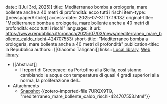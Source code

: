 date:: [[Jul 3rd, 2025]]
title:: Mediterraneo bomba a orologeria, mare bollente anche a 40 metri di profondità: ecco tutti i rischi
item-type:: [[newspaperArticle]]
access-date:: 2025-07-31T17:19:13Z
original-title:: "Mediterraneo bomba a orologeria, mare bollente anche a 40 metri di profondità: ecco tutti i rischi"
language:: it
url:: https://www.repubblica.it/cronaca/2025/07/03/news/mediterraneo_mare_bollente_caldo_rischi-424707553/
short-title:: "Mediterraneo bomba a orologeria, mare bollente anche a 40 metri di profondità"
publication-title:: la Repubblica
authors:: [[Giacomo Talignani]]
links:: [Local library](zotero://select/library/items/64AXA9IJ), [Web library](https://www.zotero.org/users/46463/items/64AXA9IJ)

- [[Abstract]]
	- Il report di Greepeace: da Portofino alla Sicilia, così stanno cambiando le acque con temperature di quasi 4 gradi superiori alla norma, la proliferazione dell…
- Attachments
	- [Snapshot](https://www.repubblica.it/cronaca/2025/07/03/news/mediterraneo_mare_bollente_caldo_rischi-424707553/) {{zotero-imported-file 7URQX9TQ, "mediterraneo_mare_bollente_caldo_rischi-424707553.html"}}